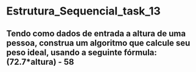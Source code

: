 # Estrutura_Sequencial_task_13
## Tendo como dados de entrada a altura de uma pessoa, construa um algoritmo que calcule seu peso ideal, usando a seguinte fórmula: (72.7*altura) - 58
